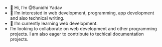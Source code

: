 - 👋 Hi, I’m @Sunidhi Yadav
- 👀 I’m interested in web development, programming, app development and also technical writing.
- 🌱 I’m currently learning web development.
- I’m looking to collaborate on web development and other programming projects. I am also eager to contribute to techical documentation projects.


<!---
Sunidhy0007/Sunidhy0007 is a ✨ special ✨ repository because its `README.md` (this file) appears on your GitHub profile.
You can click the Preview link to take a look at your changes.
--->
